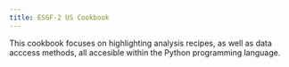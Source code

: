 ```yaml
---
title: ESGF-2 US Cookbook
---
```


This cookbook focuses on highlighting analysis recipes, as well as data acccess methods, all accesible within the Python programming language.